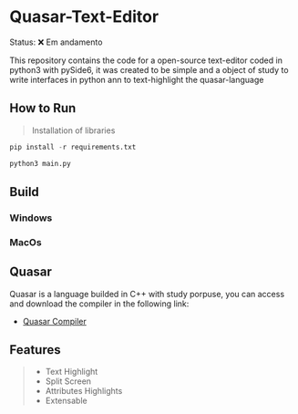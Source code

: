 # Quasar-Text-Editor

Status: ❌ Em andamento

This repository contains the code for a open-source text-editor coded in python3 with pySide6, it was created to be simple and a object of study to write interfaces in python ann to text-highlight the quasar-language

## How to Run
> Installation of libraries
```python
pip install -r requirements.txt
```
```python
python3 main.py
```

## Build

### Windows

### MacOs

## Quasar
Quasar is a language builded in C++ with study porpuse, you can access and download the compiler in the following link:
- [Quasar Compiler](https://github.com/felipemelonunes09/cquasar-compiler)

## Features
> - Text Highlight
> - Split Screen
> - Attributes Highlights
> - Extensable 
